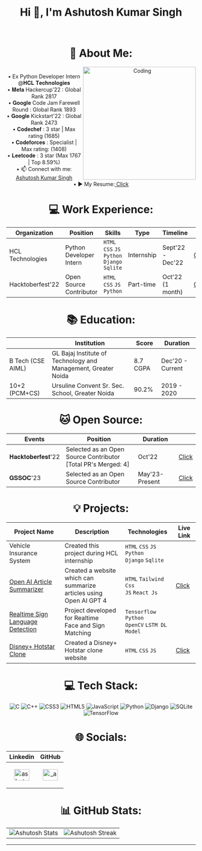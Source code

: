 <center><h1 align="center">Hi 👋, I'm Ashutosh Kumar Singh</h1><center> 
<br>
 
# 💫 About Me: 
<img align="right" alt="Coding" width="300" src="https://camo.githubusercontent.com/cae12fddd9d6982901d82580bdf321d81fb299141098ca1c2d4891870827bf17/68747470733a2f2f6d69726f2e6d656469756d2e636f6d2f6d61782f313336302f302a37513379765349765f7430696f4a2d5a2e676966"><br> 
• Ex Python Developer Intern @𝐇𝐂𝐋 𝐓𝐞𝐜𝐡𝐧𝐨𝐥𝐨𝐠𝐢𝐞𝐬<br>• 𝐌𝐞𝐭𝐚 Hackercup'22 : Global Rank 2817<br>• 𝐆𝐨𝐨𝐠𝐥𝐞 Code Jam Farewell Round : Global Rank 1893<br>• 𝐆𝐨𝐨𝐠𝐥𝐞 Kickstart'22 : Global Rank 2473<br>• 𝐂𝐨𝐝𝐞𝐜𝐡𝐞𝐟 : 3 star | Max rating (1685)<br>• 𝐂𝐨𝐝𝐞𝐟𝐨𝐫𝐜𝐞𝐬 : Specialist | Max rating: (1408) <br>• 𝐋𝐞𝐞𝐭𝐜𝐨𝐝𝐞 : 3 star (Max 1767 | Top 8.59%) <br>• 📫 Connect with me: <a href="https://www.linkedin.com/in/ashutosh-kumar-singh-03975a18b/">Ashutosh Kumar Singh</a> <br> • ▶ My Resume:<a href="https://drive.google.com/file/d/1xQdWJB9N5f_Q1FqUqRwHJ3pC67aTWteP/view?usp=sharing/"> Click </a> <br>

# 💻 Work Experience:
|Organization|Position|Skills|Type|Timeline| |
|-----------|----------|-----------|-----------|-----------|----|
|HCL Technologies|Python Developer Intern|```HTML``` ```CSS``` ```JS``` ```Python```<br> ```Django``` ```Sqlite``` | Internship | Sept'22 - Dec'22|<a href="https://drive.google.com/file/d/1YXBWgI6eIH9xgzMGP_J9DKnvGp420P-u/view?usp=sharing"> Click </a>|
|Hacktoberfest'22|Open Source Contributor|```HTML``` ```CSS``` ```JS``` ```Python```| Part-time | Oct'22 (1 month)|<a href="https://www.holopin.io/@ashu012002#/"> Click </a>|

# 📚 Education:
||Institution|Score|Duration| 
|-----------|------------------|-----------|-----------|
| B Tech (CSE AIML) | GL Bajaj Institute of Technology and Management, Greater Noida| 8.7 CGPA | Dec'20 - Current |
| 10+2 (PCM+CS) | Ursuline Convent Sr. Sec. School, Greater Noida | 90.2% | 2019 - 2020 | 


# 🐱 Open Source:
|Events|Position|Duration|   |
|------|--------|--------|-----|
|𝐇𝐚𝐜𝐤𝐭𝐨𝐛𝐞𝐫𝐟𝐞𝐬𝐭'22|Selected as an Open Source Contributor <br> [Total PR's Merged: 4]|Oct'22|<a href="https://www.holopin.io/@ashu012002#/"> Click </a>|
|𝐆𝐒𝐒𝐎𝐂'23|Selected as an Open Source Contributor|May'23-Present|<a href="https://drive.google.com/file/d/1GTeC2qUQLdpddzB4vnHk1LtN9ZLl8flf/view?usp=sharing"> Click </a>|

# 💡 Projects:  
|Project Name|Description|Technologies|Live Link|
|-----------|-----------|-----------|----|
| Vehicle Insurance System | Created this project during HCL internship | ```HTML``` ```CSS``` ```JS``` ```Python```<br>```Django``` ```Sqlite``` ||
| <a href="https://github.com/Ashutosh0120/Ai-Article-Summarizer"> Open AI Article Summarizer </a>| Created a website which can summarize <br> articles using Open AI GPT 4 |```HTML``` ```Tailwind Css``` <br> ```JS``` ```React Js```|<a href="https://646367f71b6039008e5dac2f--charming-twilight-568338.netlify.app/"> Click </a>|
| <a href="https://github.com/Ashutosh0120/Realtime-Sign-Language-System"> Realtime Sign Language Detection </a>| Project developed for Realtime <br> Face and Sign Matching |```Tensorflow``` ```Python``` <br> ```OpenCV``` ```LSTM DL Model```||
| <a href="https://github.com/Ashutosh0120/HostarClone"> Disney+ Hotstar Clone </a>| Created a Disney+ Hotstar clone website |```HTML``` ```CSS``` ```JS```|<a href="https://csb-nbvvnt.netlify.app/"> Click </a>|


# 💻 Tech Stack: 
![C](https://img.shields.io/badge/c-%2300599C.svg?style=for-the-badge&logo=c&logoColor=white) ![C++](https://img.shields.io/badge/c++-%2300599C.svg?style=for-the-badge&logo=c%2B%2B&logoColor=white) ![CSS3](https://img.shields.io/badge/css3-%231572B6.svg?style=for-the-badge&logo=css3&logoColor=white) ![HTML5](https://img.shields.io/badge/html5-%23E34F26.svg?style=for-the-badge&logo=html5&logoColor=white) ![JavaScript](https://img.shields.io/badge/javascript-%23323330.svg?style=for-the-badge&logo=javascript&logoColor=%23F7DF1E) ![Python](https://img.shields.io/badge/python-3670A0?style=for-the-badge&logo=python&logoColor=ffdd54) ![Django](https://img.shields.io/badge/django-%23092E20.svg?style=for-the-badge&logo=django&logoColor=white) ![SQLite](https://img.shields.io/badge/sqlite-%2307405e.svg?style=for-the-badge&logo=sqlite&logoColor=white) ![TensorFlow](https://img.shields.io/badge/TensorFlow-%23FF6F00.svg?style=for-the-badge&logo=TensorFlow&logoColor=white)

# 🌐 Socials: 
| Linkedin | GitHub |
|-----------|-----------|
| <p align="center"><a href="https://www.linkedin.com/in/ashutosh-kumar-singh-03975a18b/" target="blank"><img align="center" src="https://raw.githubusercontent.com/rahuldkjain/github-profile-readme-generator/master/src/images/icons/Social/linked-in-alt.svg" alt="ashutosh" height="30" width="40" /></a></p> | <p align="center"> <a href="https://github.com/Ashutosh0120" target="blank"><img align="center" src="https://raw.githubusercontent.com/rahuldkjain/github-profile-readme-generator/master/src/images/icons/Social/github.svg" alt="_ansuman_behera_/" height="30" width="40" /></a> </p> |


# 📊 GitHub Stats: </h2>
| | |
|-----------|-----------|
| ![Ashutosh Stats](https://github-readme-stats.vercel.app/api?username=Ashutosh0120&theme=nightowl&hide_border=false&include_all_commits=true&count_private=false) | ![Ashutosh Streak](https://github-readme-streak-stats.herokuapp.com/?user=Ashutosh0120&theme=nightowl&hide_border=false) |

---
